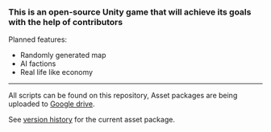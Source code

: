 ### This is an open-source Unity game that will achieve its goals with the help of contributors
Planned features:
* Randomly generated map
* AI factions
* Real life like economy

***
All scripts can be found on this repository, Asset packages are being uploaded to [Google drive](https://drive.google.com/drive/folders/1TdKbqoXSJM_Ob3aApAwYdPo8NrYAttHR?usp=sharing).

See [version history](https://github.com/lukarolak/That-Unity-project/wiki/Version-history) for the current asset package.


